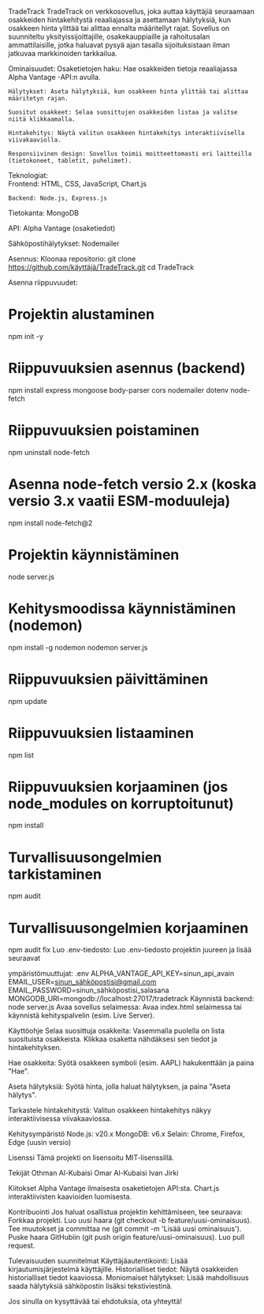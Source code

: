 TradeTrack
TradeTrack on verkkosovellus, joka auttaa käyttäjiä seuraamaan osakkeiden hintakehitystä reaaliajassa ja asettamaan hälytyksiä, kun osakkeen hinta ylittää tai alittaa ennalta määritellyt rajat. Sovellus on suunniteltu yksityissijoittajille, osakekauppiaille ja rahoitusalan ammattilaisille, jotka haluavat pysyä ajan tasalla sijoituksistaan ilman jatkuvaa markkinoiden tarkkailua.

Ominaisuudet:
    Osaketietojen haku: Hae osakkeiden tietoja reaaliajassa Alpha Vantage -API:n avulla.

    Hälytykset: Aseta hälytyksiä, kun osakkeen hinta ylittää tai alittaa määritetyn rajan.

    Suositut osakkeet: Selaa suosittujen osakkeiden listaa ja valitse niitä klikkaamalla.

    Hintakehitys: Näytä valitun osakkeen hintakehitys interaktiivisella viivakaaviolla.

    Responsiivinen design: Sovellus toimii moitteettomasti eri laitteilla (tietokoneet, tabletit, puhelimet).

Teknologiat:    
    Frontend: HTML, CSS, JavaScript, Chart.js

    Backend: Node.js, Express.js

Tietokanta: 
    MongoDB

API: 
    Alpha Vantage (osaketiedot)

Sähköpostihälytykset: 
    Nodemailer

Asennus:
Kloonaa repositorio:
git clone https://github.com/käyttäjä/TradeTrack.git
cd TradeTrack

Asenna riippuvuudet:
# Projektin alustaminen
npm init -y
# Riippuvuuksien asennus (backend)
npm install express mongoose body-parser cors nodemailer dotenv node-fetch
# Riippuvuuksien poistaminen
npm uninstall node-fetch
# Asenna node-fetch versio 2.x (koska versio 3.x vaatii ESM-moduuleja)
npm install node-fetch@2
# Projektin käynnistäminen
node server.js
# Kehitysmoodissa käynnistäminen (nodemon)
npm install -g nodemon
nodemon server.js
# Riippuvuuksien päivittäminen
npm update
# Riippuvuuksien listaaminen
npm list
# Riippuvuuksien korjaaminen (jos node_modules on korruptoitunut)
npm install
# Turvallisuusongelmien tarkistaminen
npm audit
# Turvallisuusongelmien korjaaminen
npm audit fix
Luo .env-tiedosto:
Luo .env-tiedosto projektin juureen ja lisää seuraavat 

ympäristömuuttujat:
    .env
    ALPHA_VANTAGE_API_KEY=sinun_api_avain
    EMAIL_USER=sinun_sähköpostisi@gmail.com
    EMAIL_PASSWORD=sinun_sähköpostisi_salasana
    MONGODB_URI=mongodb://localhost:27017/tradetrack
Käynnistä backend:
    node server.js
Avaa sovellus selaimessa:
    Avaa index.html selaimessa tai käynnistä kehityspalvelin (esim. Live Server).

Käyttöohje
Selaa suosittuja osakkeita:
    Vasemmalla puolella on lista suosituista osakkeista. Klikkaa osaketta nähdäksesi sen tiedot ja hintakehityksen.

Hae osakkeita:
    Syötä osakkeen symboli (esim. AAPL) hakukenttään ja paina "Hae".

Aseta hälytyksiä:
    Syötä hinta, jolla haluat hälytyksen, ja paina "Aseta hälytys".

Tarkastele hintakehitystä:
    Valitun osakkeen hintakehitys näkyy interaktiivisessa viivakaaviossa.

Kehitysympäristö
    Node.js: v20.x
    MongoDB: v6.x
    Selain: Chrome, Firefox, Edge (uusin versio)

Lisenssi
Tämä projekti on lisensoitu MIT-lisenssillä.

Tekijät
    Othman Al-Kubaisi
    Omar Al-Kubaisi
    Ivan Jirki

Kiitokset
    Alpha Vantage ilmaisesta osaketietojen API:sta.
    Chart.js interaktiivisten kaavioiden luomisesta.

Kontribuointi
Jos haluat osallistua projektin kehittämiseen, tee seuraava:
    Forkkaa projekti.
    Luo uusi haara (git checkout -b feature/uusi-ominaisuus).
    Tee muutokset ja committaa ne (git commit -m 'Lisää uusi ominaisuus').
    Puske haara GitHubiin (git push origin feature/uusi-ominaisuus).
    Luo pull request.

Tulevaisuuden suunnitelmat
    Käyttäjäautentikointi: Lisää kirjautumisjärjestelmä käyttäjille.
    Historialliset tiedot: Näytä osakkeiden historialliset tiedot kaaviossa.
    Moniomaiset hälytykset: Lisää mahdollisuus saada hälytyksiä sähköpostin lisäksi tekstiviestinä.

Jos sinulla on kysyttävää tai ehdotuksia, ota yhteyttä!